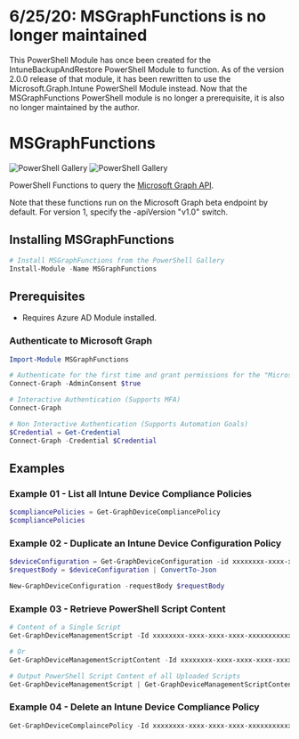 # 6/25/20: MSGraphFunctions is no longer maintained
This PowerShell Module has once been created for the IntuneBackupAndRestore PowerShell Module to function. As of the version 2.0.0 release of that module, it has been rewritten to use the Microsoft.Graph.Intune PowerShell Module instead. Now that the MSGraphFunctions PowerShell module is no longer a prerequisite, it is also no longer maintained by the author.

# MSGraphFunctions

![PowerShell Gallery](https://img.shields.io/powershellgallery/v/MSGraphFunctions.svg?label=PSGallery%20Version&logo=PowerShell&style=flat-square)
![PowerShell Gallery](https://img.shields.io/powershellgallery/dt/MSGraphFunctions.svg?label=PSGallery%20Downloads&logo=PowerShell&style=flat-square)

PowerShell Functions to query the [Microsoft Graph API](https://developer.microsoft.com/en-us/graph).

Note that these functions run on the Microsoft Graph beta endpoint by default. For version 1, specify the -apiVersion "v1.0" switch.

## Installing MSGraphFunctions

```powershell
# Install MSGraphFunctions from the PowerShell Gallery
Install-Module -Name MSGraphFunctions
```

## Prerequisites
- Requires Azure AD Module installed.

### Authenticate to Microsoft Graph
```powershell
Import-Module MSGraphFunctions

# Authenticate for the first time and grant permissions for the "Microsoft Intune PowerShell" Enterprise Application. (Interactive Authentication (Supports MFA))
Connect-Graph -AdminConsent $true

# Interactive Authentication (Supports MFA)
Connect-Graph

# Non Interactive Authentication (Supports Automation Goals)
$Credential = Get-Credential
Connect-Graph -Credential $Credential
```

## Examples

### Example 01 - List all Intune Device Compliance Policies
```powershell
$compliancePolicies = Get-GraphDeviceCompliancePolicy
$compliancePolicies
```

### Example 02 - Duplicate an Intune Device Configuration Policy
```powershell
$deviceConfiguration = Get-GraphDeviceConfiguration -id xxxxxxxx-xxxx-xxxx-xxxx-xxxxxxxxxxxx
$requestBody = $deviceConfiguration | ConvertTo-Json

New-GraphDeviceConfiguration -requestBody $requestBody
```

### Example 03 - Retrieve PowerShell Script Content
```powershell
# Content of a Single Script
Get-GraphDeviceManagementScript -Id xxxxxxxx-xxxx-xxxx-xxxx-xxxxxxxxxxxx | Get-GraphDeviceManagementScriptContent

# Or
Get-GraphDeviceManagementScriptContent -Id xxxxxxxx-xxxx-xxxx-xxxx-xxxxxxxxxxxx

# Output PowerShell Script Content of all Uploaded Scripts
Get-GraphDeviceManagementScript | Get-GraphDeviceManagementScriptContent
```

### Example 04 - Delete an Intune Device Compliance Policy
```powershell
Get-GraphDeviceComplaincePolicy -Id xxxxxxxx-xxxx-xxxx-xxxx-xxxxxxxxxxxx | Remove-GraphDeviceComplaincePolicy
```

